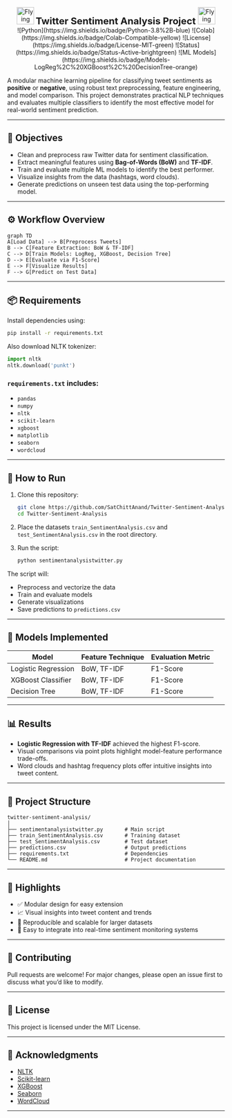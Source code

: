 <div align="center">
<img src="https://media.tenor.com/manO5allgawAAAAC/twitter-bird.gif" alt="Flying Twitter Bird" width="40"/>
<span style="font-size:22px; font-weight:bold;"> Twitter Sentiment Analysis Project </span>
<img src="https://media.tenor.com/manO5allgawAAAAC/twitter-bird.gif" alt="Flying Twitter Bird" width="40"/>
</div>
<div align="center">
![Python](https://img.shields.io/badge/Python-3.8%2B-blue)
![Colab](https://img.shields.io/badge/Colab-Compatible-yellow)
![License](https://img.shields.io/badge/License-MIT-green)
![Status](https://img.shields.io/badge/Status-Active-brightgreen)
![ML Models](https://img.shields.io/badge/Models-LogReg%2C%20XGBoost%2C%20DecisionTree-orange)
</div>

A modular machine learning pipeline for classifying tweet sentiments as **positive** or **negative**, using robust text preprocessing, feature engineering, and model comparison. This project demonstrates practical NLP techniques and evaluates multiple classifiers to identify the most effective model for real-world sentiment prediction.

---

## 🧠 Objectives

- Clean and preprocess raw Twitter data for sentiment classification.
- Extract meaningful features using **Bag-of-Words (BoW)** and **TF-IDF**.
- Train and evaluate multiple ML models to identify the best performer.
- Visualize insights from the data (hashtags, word clouds).
- Generate predictions on unseen test data using the top-performing model.

---

## ⚙️ Workflow Overview

```mermaid
graph TD
A[Load Data] --> B[Preprocess Tweets]
B --> C[Feature Extraction: BoW & TF-IDF]
C --> D[Train Models: LogReg, XGBoost, Decision Tree]
D --> E[Evaluate via F1-Score]
E --> F[Visualize Results]
F --> G[Predict on Test Data]
```

---

## 📦 Requirements

Install dependencies using:

```bash
pip install -r requirements.txt
```

Also download NLTK tokenizer:

```python
import nltk
nltk.download('punkt')
```

### `requirements.txt` includes:

- `pandas`
- `numpy`
- `nltk`
- `scikit-learn`
- `xgboost`
- `matplotlib`
- `seaborn`
- `wordcloud`

---

## 🚀 How to Run

1. Clone this repository:
   ```bash
   git clone https://github.com/SatChittAnand/Twitter-Sentiment-Analysis.git
   cd Twitter-Sentiment-Analysis
   ```

2. Place the datasets `train_SentimentAnalysis.csv` and `test_SentimentAnalysis.csv` in the root directory.

3. Run the script:
   ```bash
   python sentimentanalysistwitter.py
   ```

The script will:
- Preprocess and vectorize the data
- Train and evaluate models
- Generate visualizations
- Save predictions to `predictions.csv`

---

## 🤖 Models Implemented

|        Model       | Feature Technique | Evaluation Metric |
|--------------------|-------------------|-------------------|
| Logistic Regression| BoW, TF-IDF       | F1-Score          |
| XGBoost Classifier | BoW, TF-IDF       | F1-Score          |
| Decision Tree      | BoW, TF-IDF       | F1-Score          |

---

## 📊 Results

- **Logistic Regression with TF-IDF** achieved the highest F1-score.
- Visual comparisons via point plots highlight model-feature performance trade-offs.
- Word clouds and hashtag frequency plots offer intuitive insights into tweet content.

---

## 📁 Project Structure

```
twitter-sentiment-analysis/
│
├── sentimentanalysistwitter.py       # Main script
├── train_SentimentAnalysis.csv       # Training dataset
├── test_SentimentAnalysis.csv        # Test dataset
├── predictions.csv                   # Output predictions
├── requirements.txt                  # Dependencies
└── README.md                         # Project documentation
```

---

## 🌟 Highlights

- ✅ Modular design for easy extension
- 📈 Visual insights into tweet content and trends
- 🔁 Reproducible and scalable for larger datasets
- 🧩 Easy to integrate into real-time sentiment monitoring systems

---

## 🤝 Contributing

Pull requests are welcome! For major changes, please open an issue first to discuss what you’d like to modify.

---

## 📜 License

This project is licensed under the MIT License.

---

## 🙌 Acknowledgments

- [NLTK](https://www.nltk.org/)
- [Scikit-learn](https://scikit-learn.org/)
- [XGBoost](https://xgboost.readthedocs.io/)
- [Seaborn](https://seaborn.pydata.org/)
- [WordCloud](https://amueller.github.io/word_cloud/)

---
